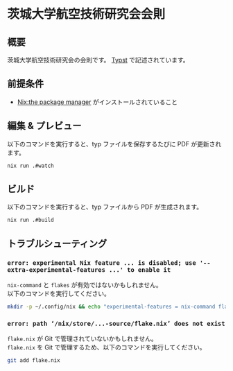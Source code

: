 # 茨城大学航空技術研究会会則

## 概要

茨城大学航空技術研究会の会則です。
[Typst](https://typst.app/docs/reference/) で記述されています。

## 前提条件

- [Nix:the package manager](https://nixos.org/download/#download-nix) がインストールされていること

## 編集 & プレビュー

以下のコマンドを実行すると、typ ファイルを保存するたびに PDF が更新されます。

```sh
nix run .#watch
```

## ビルド

以下のコマンドを実行すると、typ ファイルから PDF が生成されます。

```sh
nix run .#build
```

## トラブルシューティング

### `error: experimental Nix feature ... is disabled; use '--extra-experimental-features ...' to enable it`

`nix-command` と `flakes` が有効ではないかもしれません。\
以下のコマンドを実行してください。

```sh
mkdir -p ~/.config/nix && echo "experimental-features = nix-command flakes" >> ~/.config/nix/nix.conf
```

### `error: path ‘/nix/store/...-source/flake.nix’ does not exist`

`flake.nix` が Git で管理されていないかもしれません。\
`flake.nix` を Git で管理するため、以下のコマンドを実行してください。

```sh
git add flake.nix
```
